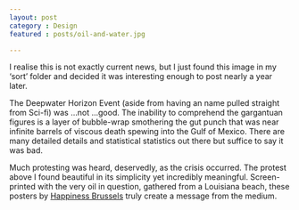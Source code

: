 ```yaml
---
layout: post
category : Design
featured : posts/oil-and-water.jpg

---
```

I realise this is not exactly current news, but I just found this image in my ‘sort’ folder and decided it was interesting enough to post nearly a year later. 

The Deepwater Horizon Event (aside from having an name pulled straight from Sci-fi) was …not …good. The inability to comprehend the gargantuan figures is a layer of bubble-wrap smothering the gut punch that was near infinite barrels of viscous death spewing into the Gulf of Mexico. There are many detailed details and statistical statistics out there but suffice to say it was bad.

Much protesting was heard, deservedly, as the crisis occurred. The protest above I found beautiful in its simplicity yet incredibly meaningful. Screen-printed with the very oil in question, gathered from a Louisiana beach, these posters by [Happiness Brussels](http://www.happiness-brussels.com/) truly create a message from the medium.